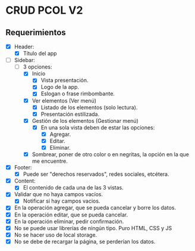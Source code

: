 # CRUD PCOL V2

## Requerimientos

- [x] Header:
  - [x] Título del app
- [ ] Sidebar:
  - [ ] 3 opciones:
    - [x] Inicio
      - [x] Vista presentación.
      - [x] Logo de la app.
      - [x] Eslogan o frase rimbombante.
    - [x] Ver elementos (Ver menú)
      - [x] Listado de los elementos (solo lectura).
      - [x] Presentación estilizada.
    - [x] Gestión de los elementos (Gestionar menú)
      - [x] En una sola vista deben de estar las opciones:
        - [x] Agregar.
        - [x] Editar.
        - [x] Eliminar.
    - [x] Sombrear, poner de otro color o en negritas, la opción en la que me encuentre.
- [x] Footer:
  - [x] Puede ser "derechos reservados", redes sociales, etcétera.
- [x] Content:
  - [x] El contenido de cada una de las 3 vistas.
- [x] Validar que no haya campos vacíos.
  - [x] Notificar si hay campos vacios.
- [x] En la operación agregar, que se pueda cancelar y borre los datos.
- [x] En la operación editar, que se pueda cancelar.
- [x] En la operación eliminar, pedir confirmación.
- [x] No se puede usar librerías de ningún tipo. Puro HTML, CSS y JS
- [x] No se hacer uso de local storage.
- [x] No se debe de recargar la página, se perderían los datos.

